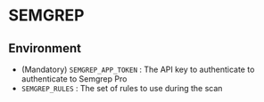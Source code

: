 # SEMGREP

## Environment

- (Mandatory) `SEMGREP_APP_TOKEN` : The API key to authenticate to authenticate to Semgrep Pro
- `SEMGREP_RULES` : The set of rules to use during the scan